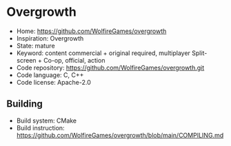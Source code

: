 # Overgrowth

- Home: https://github.com/WolfireGames/overgrowth
- Inspiration: Overgrowth
- State: mature
- Keyword: content commercial + original required, multiplayer Split-screen + Co-op, official, action
- Code repository: https://github.com/WolfireGames/overgrowth.git
- Code language: C, C++
- Code license: Apache-2.0

## Building

- Build system: CMake
- Build instruction: https://github.com/WolfireGames/overgrowth/blob/main/COMPILING.md